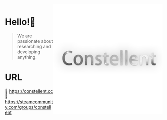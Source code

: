 
<img align="right" src="https://github.com/Constellent/nl_file/raw/main/image/menu_logo.png" width="350" height="350" />

# Hello!👋
> We are passionate about researching and developing anything.

# URL
🔗 https://constellent.cc  
🔗 https://steamcommunity.com/groups/constellent  
